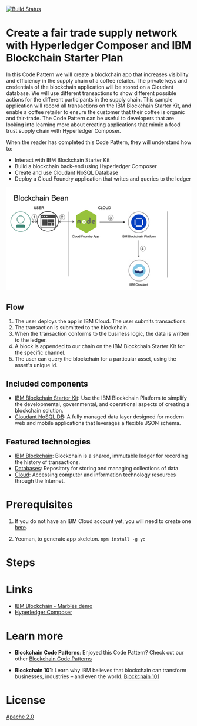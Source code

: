 [![Build Status](https://travis-ci.org/IBM/blockchainbean.svg?branch=master)](https://travis-ci.org/IBM/blockchainbean)

# Create a fair trade supply network with Hyperledger Composer and IBM Blockchain Starter Plan

In this Code Pattern we will create a blockchain app that increases visibility and efficiency in the supply chain of a coffee retailer. The private keys and credentials of the blockchain application will be stored on a Cloudant database. We will use different transactions to show different possible actions for the different participants in the supply chain. This sample application will record all transactions on the IBM Blockchain Starter Kit, and enable a coffee retailer to ensure the customer that their coffee is organic and fair-trade. The Code Pattern can be useful to developers that are looking into learning more about creating applications that mimic a food trust supply chain with Hyperledger Composer.

When the reader has completed this Code Pattern, they will understand how to:

* Interact with IBM Blockchain Starter Kit
* Build a blockchain back-end using Hyperledger Composer
* Create and use Cloudant NoSQL Database
* Deploy a Cloud Foundry application that writes and queries to the ledger

<!--Remember to dump an image in this path-->
![Architecture](/docs/app-architecture.png)

## Flow
1. The user deploys the app in IBM Cloud. The user submits transactions.
2. The transaction is submitted to the blockchain.
3. When the transaction conforms to the business logic, the data is written to the ledger.
4. A block is appended to our chain on the IBM Blockchain Starter Kit for the specific channel.
5. The user can query the blockchain for a particular asset, using the asset's unique id.

## Included components
* [IBM Blockchain Starter Kit](https://console.bluemix.net/catalog/services/blockchain): Use the IBM Blockchain Platform to simplify the developmental, governmental, and operational aspects of creating a blockchain solution.
* [Cloudant NoSQL DB](https://console.ng.bluemix.net/catalog/services/cloudant-nosql-db): A fully managed data layer designed for modern web and mobile applications that leverages a flexible JSON schema.

## Featured technologies
* [IBM Blockchain](https://www.ibm.com/blockchain): Blockchain is a shared, immutable ledger for recording the history of transactions.
* [Databases](https://en.wikipedia.org/wiki/IBM_Information_Management_System#.22Full_Function.22_databases): Repository for storing and managing collections of data.
* [Cloud](https://www.ibm.com/developerworks/learn/cloud/): Accessing computer and information technology resources through the Internet.

<!-- ## Watch the Video -->

<!-- [![](docs/youtubePicture.png)](https://www.youtube.com/watch?v=wwNAEvbxd54&list=PLVztKpIRxvQXhHlMQttCfYZrDN8aELnzP&index=1&t=1s) -->
# Prerequisites
1. If you do not have an IBM Cloud account yet, you will need to create one [here](https://ibm.biz/BdjLxy).

2. Yeoman, to generate app skeleton.
```npm install -g yo```

# Steps

<!-- In this code pattern, we will use the blockchain-starter-kit repository: https://github.com/sstone1/blockchain-starter-kit to
deploy our smart contract to the cloud. This repo will help us create a DevOps toolchain to automate deployment.

1. Go to https://github.com/sstone1/blockchain-starter-kit
2. Go to step 2, and click on `Set up DevOps toolchain`.
3. Follow steps in the in the README to create your DevOps toolchain, and GitHub repository. At the end of this step you should have a toolchain with a github repo, and a delivery pipeline, as shown in the last part of step 2 of https://github.com/sstone1/blockchain-starter-kit. 
4. Now we need to clone the repo we have just created. Click on the github button in the middle, which will take you to your new GitHub repo. Now, click on the green `clone or download` button on the right side of the page. This should give you a URL. Save this, you'll need it in the next step. Now in your terminal, find a place where you would like to start your project.
5. In terminal, execute the following
```git clone https://github.com/<yourUsername/projectname>.git```
6. Now you should have a project structure ready. Woo! Halfway there!
7. Now to the fun part, the smart contracts. Let's us use Yeoman. 
```
$ cd contracts
$ yo
```
Select `Hyperledger Composer`
Select `Business Network`
Business network name: `coffeetracker`
Description: `demo`
Author Name: `Horea`
Author Email: `Horea@email`
License: `(Apache-2.0)`
Namespace: `org.ibm.coffee`
8. Your folder structure should now be created. Go into your smart contract directory. We will now copy over the smart contract code from our code pattern. But first, we remove some content we don't need yet.
``` 
 $ cd contracts/coffeetracker
 ```

 ![packageFile](/docs/packageFile.png)

 9. Now, inside the `package.json` file, remove the lines that start with `pretest`, `lint`, and `test`. Then, remove the `test` and the `features` directory. Then, we will need to paste some code from the code pattern.

 10. Rename `models/ibm.coffee.cto` to `model.cto`
 
 11. Let's copy and of the code from the following URLs: the model file, `https://github.com/IBM/blockchainbean/blob/master/contracts/coffeeTrackr/models/model.cto`, the logic file,
 `https://github.com/IBM/blockchainbean/blob/master/contracts/coffeeTrackr/lib/logic.js`, 
 and the permissions file: `https://github.com/IBM/blockchainbean/blob/master/contracts/coffeeTrackr/permissions.acl`. 
12. Create a new file called `queries.qry`, and paste in the code from here: `https://github.com/IBM/blockchainbean/blob/master/contracts/coffeeTrackr/queries.qry`. 

13. Comment everything inside the `test/logic.js` file.
14. Same with the `features/support/index.js` file.
15. Remove all lines from `features/sample.feature`

16. Now, in terminal, let's push our code up to the GitHub repo with the following commands:
```
$ git add .
$ git commit -m "first commit"
$ git push origin master
``` -->

<!-- ## Deploy to IBM Cloud -->


<!-- [![Deploy to IBM Cloud](https://bluemix.net/deploy/button.png)](https://bluemix.net/deploy?repository=https://github.com/IBM/watson-second-opinion) -->
# Links

* [IBM Blockchain - Marbles demo](https://github.com/IBM-Blockchain/marbles)
* [Hyperledger Composer](https://hyperledger.github.io/composer/latest/index.html)


# Learn more

* **Blockchain Code Patterns**: Enjoyed this Code Pattern? Check out our other [Blockchain Code Patterns](https://developer.ibm.com/code/technologies/blockchain/)

* **Blockchain 101**: Learn why IBM believes that blockchain can transform businesses, industries – and even the world. [Blockchain 101](https://developer.ibm.com/code/technologies/blockchain/)

# License
[Apache 2.0](LICENSE)

